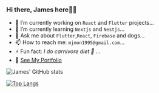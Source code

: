 ### Hi there, James here👋✨

- 🔭 I’m currently working on `React` and `Flutter` projects...
- 🌱 I’m currently learning `Nextjs` and `Nestjs`...
- 💬 Ask me about `Flutter`,`React`, `Firebase` and dogs...
- 📫 How to reach me: `mjmon1995@gmail.com`...
- ⚡ Fun fact: *I do carnivore diet 🍖* ...
- 💼 [See My Portfolio](https://mjmon.github.io/#works)


![James' GitHub stats](https://github-readme-stats.vercel.app/api?username=mjmon&show_icons=true&theme=gruvbox)

[![Top Langs](https://github-readme-stats.vercel.app/api/top-langs/?username=mjmon&layout=donut)](https://github.com/mjmon/github-readme-stats)
